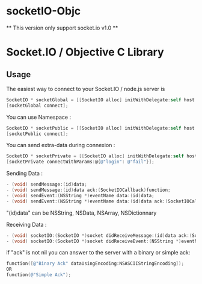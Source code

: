 # socketIO-Objc
** This version only support socket.io v1.0 **

# Socket.IO / Objective C Library

## Usage

The easiest way to connect to your Socket.IO / node.js server is

``` objective-c
SocketIO * socketGlobal = [[SocketIO alloc] initWithDelegate:self host:@"localhost" port:8080 namespace:nil timeout:1000 secured:NO];
[socketGlobal connect];
```

You can use Namespace : 
``` objective-c
SocketIO * socketPublic = [[SocketIO alloc] initWithDelegate:self host:@"localhost" port:8080 namespace:@"/public" timeout:1000 secured:NO];
[socketPublic connect];
```

You can send extra-data during connexion : 
``` objective-c
SocketIO * socketPrivate = [[SocketIO alloc] initWithDelegate:self host:@"localhost" port:8080 namespace:@"/private" timeout:1000 secured:NO];
[socketPrivate connectWithParams:@{@"login": @"fail"}];
```

Sending Data : 
``` objective-c
- (void) sendMessage:(id)data;
- (void) sendMessage:(id)data ack:(SocketIOCallback)function;
- (void) sendEvent:(NSString *)eventName data:(id)data;
- (void) sendEvent:(NSString *)eventName data:(id)data ack:(SocketIOCallback)function;
```
"(id)data" can be NSString, NSData, NSArray, NSDictionnary

Receiving Data : 
``` objective-c
- (void) socketIO:(SocketIO *)socket didReceiveMessage:(id)data ack:(SocketIOCallback)function;
- (void) socketIO:(SocketIO *)socket didReceiveEvent:(NSString *)eventName data:(id)data ack:(SocketIOCallback)function;
```
if "ack" is not nil you can answer to the server with a binary or simple ack: 
``` objective-c
function([@"Binary Ack" dataUsingEncoding:NSASCIIStringEncoding]);
OR
function(@"Simple Ack");
```
